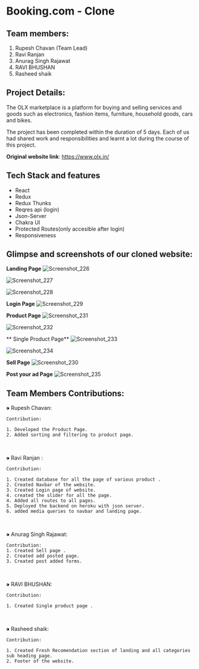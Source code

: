 # Booking.com - Clone

## Team members:
1. Rupesh Chavan (Team Lead)
2. Ravi Ranjan
3. Anurag Singh Rajawat
4. RAVI BHUSHAN
5. Rasheed shaik


## Project Details:
The OLX marketplace is a platform for buying and selling services and goods such as electronics, fashion items, furniture, household goods, cars and bikes.

The project has been completed within the duration of 5 days. Each of us had shared work and responsibilities and learnt a lot during the course of this project.

**Original website link**: https://www.olx.in/

## Tech Stack and features
- React
- Redux
- Redux Thunks
- Reqres api (login)
- Json-Server
- Chakra UI
- Protected Routes(only accesible after login)
- Responsiveness


## Glimpse and screenshots of our cloned website:

**Landing Page**
![Screenshot_226](https://user-images.githubusercontent.com/91020498/189518339-de8b749d-73fa-4057-8680-aba2975f1afa.png)

![Screenshot_227](https://user-images.githubusercontent.com/91020498/189518343-3c908cf7-113e-4cb8-ba80-dbaa16e0344f.png)

![Screenshot_228](https://user-images.githubusercontent.com/91020498/189518345-58569616-190a-4234-9ac4-cbbfbd6c1142.png)


**Login Page**
![Screenshot_229](https://user-images.githubusercontent.com/91020498/189518350-4a39cf59-b926-491e-bf7b-4080567cc69e.png)


**Product Page**
![Screenshot_231](https://user-images.githubusercontent.com/91020498/189518387-931907c3-54dd-445c-9ef1-ecf3995af4fa.png)

![Screenshot_232](https://user-images.githubusercontent.com/91020498/189518394-18f87fd5-2bcd-4e41-9ee1-c79fc207abff.png)


** Single Product Page**
![Screenshot_233](https://user-images.githubusercontent.com/91020498/189518374-7d7b66fb-91e5-4914-b47a-3df81c54fbc8.png)

![Screenshot_234](https://user-images.githubusercontent.com/91020498/189518379-de9d9784-5619-4877-b2f5-30d2e8b21356.png)

**Sell Page**
![Screenshot_230](https://user-images.githubusercontent.com/91020498/189518365-d5889e39-24f9-40a5-a5d2-bb880a96f3f8.png)


**Post your ad Page**
![Screenshot_235](https://user-images.githubusercontent.com/91020498/189518380-5afa2082-06b1-41b8-a4c6-de82d3423178.png)




## Team Members Contributions:
 ⁍ Rupesh Chavan:
 
    Contribution:

    1. Developed the Product Page.
    2. Added sorting and filtering to product page.
    
   
    
   


<br>

  ⁍ Ravi Ranjan :


    Contribution:

    1. Created database for all the page of various product .
    2. Created Navbar of the website.
    3. Created Login page of website.
    4. created the slider for all the page.
    4. Added all routes to all pages.
    5. Deployed the backend on heroku with json server.
    6. added media queries to navbar and landing page.
    

<br>

  ⁍ Anurag Singh Rajawat:

    Contribution:
    1. Created Sell page .
    2. Created add posted page.
    3. Created post added forms.
    
    

<br>

  ⁍ RAVI BHUSHAN:

    Contribution:
    
    1. Created Single product page .
    
    
  <br>

  ⁍ Rasheed shaik:

    Contribution:

    1. Created Fresh Recomendation section of landing and all categories sub heading page.
    2. Footer of the website.
    

    

 
